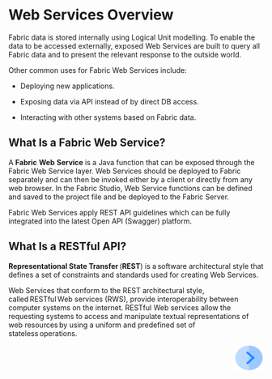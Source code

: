 # **Web Services Overview** 

Fabric data is stored internally using Logical Unit modelling. To enable the data to be accessed externally, exposed Web Services are built to query all Fabric data and to present the relevant response to the outside world. 

Other common uses for Fabric Web Services include: 

- Deploying new applications. 
- Exposing data via API instead of by direct DB access. 

- Interacting with other systems based on Fabric data. 

## **What Is a Fabric Web Service?** 

A **Fabric** **Web** **Service** is a Java function that can be exposed through the Fabric Web Service layer. Web Services should be deployed to Fabric separately and can then be invoked either by a client or directly from any web browser. In the Fabric Studio, Web Service functions can be defined and saved to the project file and be deployed to the Fabric Server. 

Fabric Web Services apply REST API guidelines which can be fully integrated into the latest Open API (Swagger) platform. 

## **What Is a RESTful API?** 

**Representational State Transfer** (**REST**) is a software architectural style that defines a set of constraints and standards used for creating Web Services. 

Web Services that conform to the REST architectural style, called RESTful Web services (RWS), provide interoperability between computer systems on the internet. RESTful Web services allow the requesting systems to access and manipulate textual representations of web resources by using a uniform and predefined set of stateless operations. 


[<img align="right" width="60" height="54" src="/articles/images/Next.png">](/articles/15_web_services/02_web_services_properties.md)

